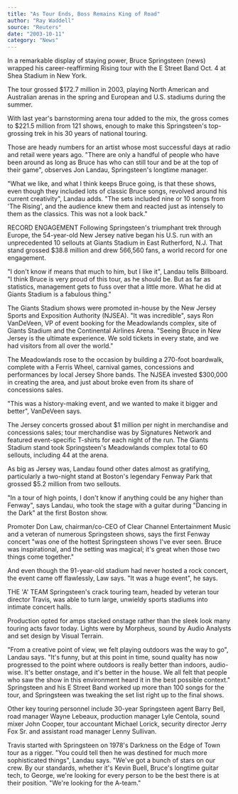 ```yaml
---
title: "As Tour Ends, Boss Remains King of Road"
author: "Ray Waddell"
source: "Reuters"
date: "2003-10-11"
category: "News"
---
```


In a remarkable display of staying power, Bruce Springsteen (news) wrapped his career-reaffirming Rising tour with the E Street Band Oct. 4 at Shea Stadium in New York.

The tour grossed $172.7 million in 2003, playing North American and Australian arenas in the spring and European and U.S. stadiums during the summer.

With last year's barnstorming arena tour added to the mix, the gross comes to $221.5 million from 121 shows, enough to make this Springsteen's top-grossing trek in his 30 years of national touring.

Those are heady numbers for an artist whose most successful days at radio and retail were years ago. "There are only a handful of people who have been around as long as Bruce has who can still tour and be at the top of their game", observes Jon Landau, Springsteen's longtime manager.

"What we like, and what I think keeps Bruce going, is that these shows, even though they included lots of classic Bruce songs, revolved around his current creativity", Landau adds. "The sets included nine or 10 songs from 'The Rising', and the audience knew them and reacted just as intensely to them as the classics. This was not a look back."

RECORD ENGAGEMENT Following Springsteen's triumphant trek through Europe, the 54-year-old New Jersey native began his U.S. run with an unprecedented 10 sellouts at Giants Stadium in East Rutherford, N.J. That stand grossed $38.8 million and drew 566,560 fans, a world record for one engagement.

"I don't know if means that much to him, but I like it", Landau tells Billboard. "I think Bruce is very proud of this tour, as he should be. But as far as statistics, management gets to fuss over that a little more. What he did at Giants Stadium is a fabulous thing."

The Giants Stadium shows were promoted in-house by the New Jersey Sports and Exposition Authority (NJSEA). "It was incredible", says Ron VanDeVeen, VP of event booking for the Meadowlands complex, site of Giants Stadium and the Continental Airlines Arena. "Seeing Bruce in New Jersey is the ultimate experience. We sold tickets in every state, and we had visitors from all over the world."

The Meadowlands rose to the occasion by building a 270-foot boardwalk, complete with a Ferris Wheel, carnival games, concessions and performances by local Jersey Shore bands. The NJSEA invested $300,000 in creating the area, and just about broke even from its share of concessions sales.

"This was a history-making event, and we wanted to make it bigger and better", VanDeVeen says.

The Jersey concerts grossed about $1 million per night in merchandise and concessions sales; tour merchandise was by Signatures Network and featured event-specific T-shirts for each night of the run. The Giants Stadium stand took Springsteen's Meadowlands complex total to 60 sellouts, including 44 at the arena.

As big as Jersey was, Landau found other dates almost as gratifying, particularly a two-night stand at Boston's legendary Fenway Park that grossed $5.2 million from two sellouts.

"In a tour of high points, I don't know if anything could be any higher than Fenway", says Landau, who took the stage with a guitar during "Dancing in the Dark" at the first Boston show.

Promoter Don Law, chairman/co-CEO of Clear Channel Entertainment Music and a veteran of numerous Springsteen shows, says the first Fenway concert "was one of the hottest Springsteen shows I've ever seen. Bruce was inspirational, and the setting was magical; it's great when those two things come together."

And even though the 91-year-old stadium had never hosted a rock concert, the event came off flawlessly, Law says. "It was a huge event", he says.

THE 'A' TEAM Springsteen's crack touring team, headed by veteran tour director Travis, was able to turn large, unwieldy sports stadiums into intimate concert halls.

Production opted for amps stacked onstage rather than the sleek look many touring acts favor today. Lights were by Morpheus, sound by Audio Analysts and set design by Visual Terrain.

"From a creative point of view, we felt playing outdoors was the way to go", Landau says. "It's funny, but at this point in time, sound quality has now progressed to the point where outdoors is really better than indoors, audio- wise. It's better onstage, and it's better in the house. We all felt that people who saw the show in this environment heard it in the best possible context."
Springsteen and his E Street Band worked up more than 100 songs for the tour, and Springsteen was tweaking the set list right up to the final shows.

Other key touring personnel include 30-year Springsteen agent Barry Bell, road manager Wayne Lebeaux, production manager Lyle Centola, sound mixer John Cooper, tour accountant Michael Lorick, security director Jerry Fox Sr. and assistant road manager Lenny Sullivan.

Travis started with Springsteen on 1978's Darkness on the Edge of Town tour as a rigger. "You could tell then he was destined for much more sophisticated things", Landau says. "We've got a bunch of stars on our crew. By our standards, whether it's Kevin Buell, Bruce's longtime guitar tech, to George, we're looking for every person to be the best there is at their position. "We're looking for the A-team."